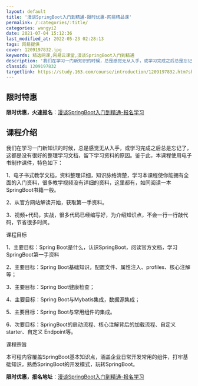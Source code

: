 ```yaml
---
layout: default
title: '漫谈SpringBoot入门到精通-限时优惠-网易精品课'
permalink: /:categories/:title/
categories: wangyi2
date: 2021-07-04 15:12:36
last_modified_at: 2022-05-23 02:28:13
tags: 网易提供
cover: 1209197832.jpg
keywords: 精选网课,网易云课堂,漫谈SpringBoot入门到精通
description: '我们在学习一门新知识的时候，总是感觉无从入手，或学习完成之后总是忘记了​，这都是没有很好的整理学习文档，留下学习资料的原'
classid: 1209197832
targetlink: https://study.163.com/course/introduction/1209197832.htm?share=1&shareId=1025206652&utm_campaign=share&utm_medium=iphoneShare&utm_source=&utm_u=1025206652
---
```


## 限时特惠

**限时优惠，火速报名**：[漫谈SpringBoot入门到精通-报名学习](https://study.163.com/course/introduction/1209197832.htm?share=1&shareId=1025206652&utm_campaign=share&utm_medium=iphoneShare&utm_source=&utm_u=1025206652)

## 课程介绍

我们在学习一门新知识的时候，总是感觉无从入手，或学习完成之后总是忘记了​，这都是没有很好的整理学习文档，留下学习资料的原因。鉴于此，本课程使用电子书制作课件，特色如下：

1、电子书式教学文档，资料整理详细，知识脉络清楚，学习本课程使你能拥有全面的入门资料，很多教学视频没有详细的资料，这里都有，如同阅读一本SpringBoot书籍一般。

2、从官方网站解读开始，获取第一手资料。

3、视频+代码，实战，很多代码已经编写好，为介绍知识点，不会一行一行敲代码，节省很多时间。



课程目标

1、主要目标：Spring Boot是什么，认识SpringBoot，阅读官方文档，学习SpringBoot第一手资料

2、主要目标：Spring Boot基础知识，配置文件、属性注入、profiles、核心注解等； 

3、主要目标：Spring Boot健康检查；

4、主要目标：Spring Boot与Mybatis集成，数据源集成； 

5、主要目标：Spring Boot与常用组件的集成。

6、次要目标：SpringBoot的启动流程、核心注解背后的加载流程、自定义starter、自定义 Endpoint等。



课程宗旨

本可程内容覆盖SpringBoot基本知识点，涵盖企业日常开发常用的组件，打牢基础知识，熟悉SpringBoot的开发模式，玩转SpringBoot。

**限时优惠，报名地址**：[漫谈SpringBoot入门到精通-报名学习](https://study.163.com/course/introduction/1209197832.htm?share=1&shareId=1025206652&utm_campaign=share&utm_medium=iphoneShare&utm_source=&utm_u=1025206652)

